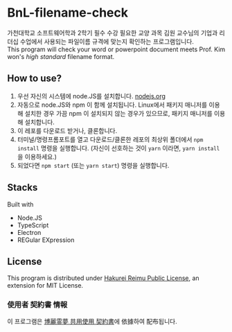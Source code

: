 # BnL-filename-check
가천대학교 소프트웨어학과 2학기 필수 수강 필요한 교양 과목 김원 교수님의 기업과 리더십 수업에서 사용되는 파일이름 규격에 맞는지 확인하는 프로그램입니다.  
This program will check your word or powerpoint document meets Prof. Kim won's *high standard* filename format.  

## How to use?
1. 우선 자신의 시스템에 node.JS를 설치합니다. [nodejs.org](https://nodejs.org/)
2. 자동으로 node.JS와 npm 이 함께 설치됩니다. Linux에서 패키지 매니저를 이용해 설치한 경우 가끔 npm 이 설치되지 않는 경우가 있으므로, 패키지 매니저를 이용해 설치합니다.
3. 이 레포를 다운로드 받거나, 클론합니다.
4. 터미널/명령프롬포트를 열고 다운로드/클론한 레포의 최상위 폴더에서 `npm install` 명령을 실행합니다. (자신이 선호하는 것이 `yarn` 이라면, `yarn install` 을 이용하세요.)
5. 되었다면 `npm start` (또는 `yarn start`) 명령을 실행합니다.


## Stacks
Built with  

- Node.JS
- TypeScript
- Electron
- REGular EXpression

## License
This program is distributed under [Hakurei Reimu Public License](https://github.com/Alex4386/HRPL), an extension for MIT License.  

### 使用者 契約書 情報
이 프로그램은 [博麗霊夢 共用使用 契約書](https://github.com/Alex4386/HRPL)에 依據하여 配布됩니다.
